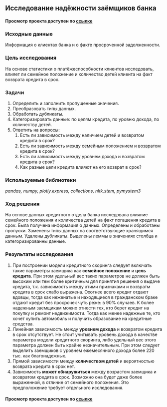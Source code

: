 ## Исследование надёжности заёмщиков банка
#### Просмотр проекта доступен по [ссылке](https://nbviewer.jupyter.org/github/Irrichie/yandex-praktikum-projects/blob/1e029a3516e9fee93854a8d5cfab014d59782294/01-Banking-borrowers'-risk-research/01-Banking-%20borrowers'%20risk%20research.ipynb)
### Исходные данные
Информация о клиентах банка и о факте просроченной задолженности.
### Цель исследования

На основе статистики о платёжеспособности клиентов исследовать, влияет ли семейное положение и количество детей клиента на факт возврата кредита в срок.

### Задачи
1. Определить и заполнить пропущенные значения.
2. Преобразовать типы данных.
3. Обработать дубликаты.
4. Категоризировать данные: по целям кредита, по уровню дохода, по количеству детей.
5. Ответить на вопросы:
   1. Есть ли зависимость между наличием детей и возвратом кредита в срок?
   2. Есть ли зависимость между семейным положением и возвратом кредита в срок?
   3. Есть ли зависимость между уровнем дохода и возвратом кредита в срок?
   4. Как разные цели кредита влияют на его возврат в срок?

### Используемые библиотеки
*pandas, numpy, plotly.express, collections, nltk.stem, pymystem3*

### Ход решения
На основе данных кредитного отдела банка исследовала влияние семейного положения и
количества детей на факт погашения кредита в срок. Была получена информация о
данных. Определены и обработаны пропуски. Заменены типы данных на соответствующие
хранящимся данным. Удалены дубликаты. Выделены леммы в значениях столбца и
категоризированны данные.

### Результаты исследования
1. При построении модели кредитного скоринга следует включать такие параметры заемщика как **семейное положение** и **цель кредита**. При этом удельный вес таких параметров не должен быть высоким или тем более критичным для принятия решения о выдаче кредита, т.к. зависимость между этими признаками и возвратм кредита в срок слабо выражена. Охотнее всего кредит отдают вдовцы, тогда как неженатые и находящиеся в гражданском браке отдают кредит без просрочек чуть реже: в 90% случаев. К более надежным заемщикам можно отнести тех, кто берет кредит на покупку и ремонт недвижимости. Тогда как менее надежные те, кто хочет купить автомобиль и получить образование на кредитные средства.
2. Линейная зависимость между **уровнем дохода** и возвратом кредита в срок отсутствует. Не стоит учитывать уровень дохода в качестве параметра модели кредитного скоринга, либо удельный вес этого параметра должен быть крайне незначительным. При этом следует выделить заемщиков с уровнем ежемесячного дохода более 220 тыс. как благонадежных.
3. Прямой зависимости между **количеством детей** и вероятностью возврата кредита в срок нет.
4. Зависимость **может обнаружиться** между возрастом заемщика и возвратом кредита в срок. Возможно она будет даже более выраженной, в отличие от семейного положения. Это предположение требует отдельного исследования.
#### Просмотр проекта доступен по [ссылке](https://nbviewer.jupyter.org/github/Irrichie/yandex-praktikum-projects/blob/1e029a3516e9fee93854a8d5cfab014d59782294/01-Banking-borrowers'-risk-research/01-Banking-%20borrowers'%20risk%20research.ipynb)
